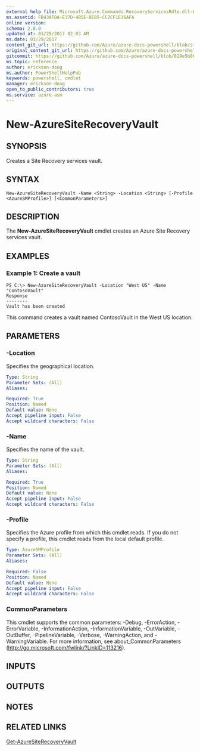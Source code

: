 ```yaml
---
external help file: Microsoft.Azure.Commands.RecoveryServicesRdfe.dll-Help.xml
ms.assetid: FD43AFDA-E37D-4B5E-8EB5-CC2CF1E36AFA
online version:
schema: 2.0.0
updated_at: 03/29/2017 02:03 AM
ms.date: 03/29/2017
content_git_url: https://github.com/Azure/azure-docs-powershell/blob/staging/azureps-cmdlets-docs/ServiceManagement/Azure/v3.7.0/New-AzureSiteRecoveryVault.md
original_content_git_url: https://github.com/Azure/azure-docs-powershell/blob/staging/azureps-cmdlets-docs/ServiceManagement/Azure/v3.7.0/New-AzureSiteRecoveryVault.md
gitcommit: https://github.com/Azure/azure-docs-powershell/blob/828e5b8648af6bdf3119ffe0cd409647f00de183
ms.topic: reference
author: erickson-doug
ms.author: PowerShellHelpPub
keywords: powershell, cmdlet
manager: erickson-doug
open_to_public_contributors: true
ms.service: azure-asm
---
```


# New-AzureSiteRecoveryVault

## SYNOPSIS
Creates a Site Recovery services vault.

## SYNTAX

```
New-AzureSiteRecoveryVault -Name <String> -Location <String> [-Profile <AzureSMProfile>] [<CommonParameters>]
```

## DESCRIPTION
The **New-AzureSiteRecoveryVault** cmdlet creates an Azure Site Recovery services vault.

## EXAMPLES

### Example 1: Create a vault
```
PS C:\> New-AzureSiteRecoveryVault -Location "West US" -Name "ContosoVault" 
Response
--------
Vault has been created
```

This command creates a vault named ContosoVault in the West US location.

## PARAMETERS

### -Location
Specifies the geographical location.

```yaml
Type: String
Parameter Sets: (All)
Aliases: 

Required: True
Position: Named
Default value: None
Accept pipeline input: False
Accept wildcard characters: False
```

### -Name
Specifies the name of the vault.

```yaml
Type: String
Parameter Sets: (All)
Aliases: 

Required: True
Position: Named
Default value: None
Accept pipeline input: False
Accept wildcard characters: False
```

### -Profile
Specifies the Azure profile from which this cmdlet reads.
If you do not specify a profile, this cmdlet reads from the local default profile.

```yaml
Type: AzureSMProfile
Parameter Sets: (All)
Aliases: 

Required: False
Position: Named
Default value: None
Accept pipeline input: False
Accept wildcard characters: False
```

### CommonParameters
This cmdlet supports the common parameters: -Debug, -ErrorAction, -ErrorVariable, -InformationAction, -InformationVariable, -OutVariable, -OutBuffer, -PipelineVariable, -Verbose, -WarningAction, and -WarningVariable. For more information, see about_CommonParameters (http://go.microsoft.com/fwlink/?LinkID=113216).

## INPUTS

## OUTPUTS

## NOTES

## RELATED LINKS

[Get-AzureSiteRecoveryVault](./Get-AzureSiteRecoveryVault.md)


